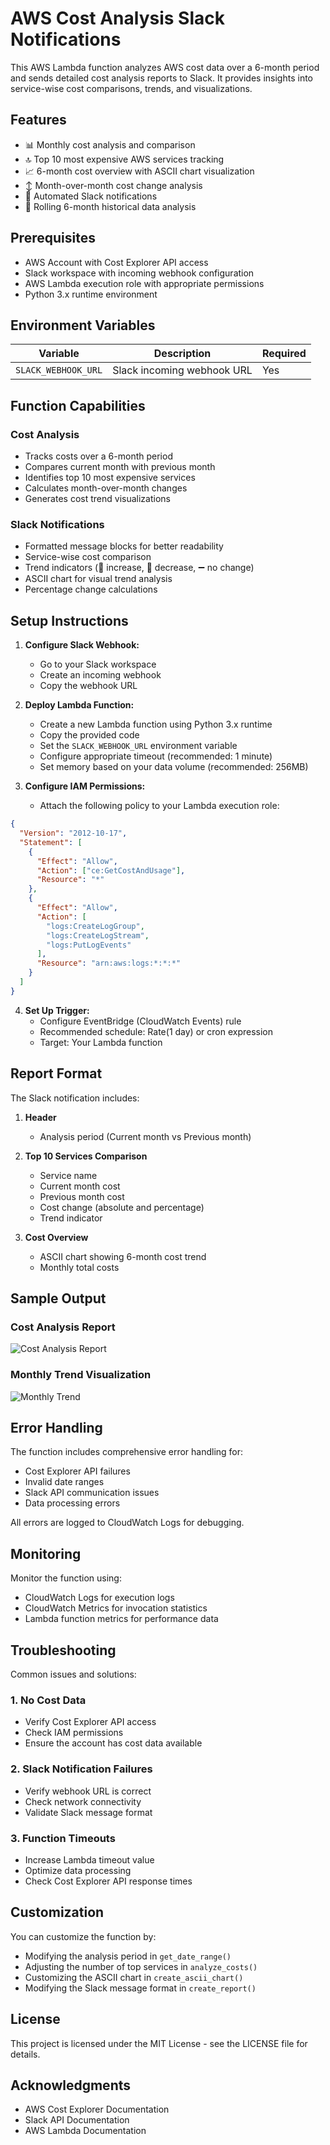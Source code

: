 # AWS Cost Analysis Slack Notifications

This AWS Lambda function analyzes AWS cost data over a 6-month period and sends detailed cost analysis reports to Slack. It provides insights into service-wise cost comparisons, trends, and visualizations.

## Features

- 📊 Monthly cost analysis and comparison
- 🔝 Top 10 most expensive AWS services tracking
- 📈 6-month cost overview with ASCII chart visualization
- ↕️ Month-over-month cost change analysis
- 🔔 Automated Slack notifications
- 📅 Rolling 6-month historical data analysis

## Prerequisites

- AWS Account with Cost Explorer API access
- Slack workspace with incoming webhook configuration
- AWS Lambda execution role with appropriate permissions
- Python 3.x runtime environment

## Environment Variables

| Variable            | Description                | Required |
| ------------------- | -------------------------- | -------- |
| `SLACK_WEBHOOK_URL` | Slack incoming webhook URL | Yes      |

## Function Capabilities

### Cost Analysis

- Tracks costs over a 6-month period
- Compares current month with previous month
- Identifies top 10 most expensive services
- Calculates month-over-month changes
- Generates cost trend visualizations

### Slack Notifications

- Formatted message blocks for better readability
- Service-wise cost comparison
- Trend indicators (🔼 increase, 🔽 decrease, ➖ no change)
- ASCII chart for visual trend analysis
- Percentage change calculations

## Setup Instructions

1. **Configure Slack Webhook:**

   - Go to your Slack workspace
   - Create an incoming webhook
   - Copy the webhook URL

2. **Deploy Lambda Function:**

   - Create a new Lambda function using Python 3.x runtime
   - Copy the provided code
   - Set the `SLACK_WEBHOOK_URL` environment variable
   - Configure appropriate timeout (recommended: 1 minute)
   - Set memory based on your data volume (recommended: 256MB)

3. **Configure IAM Permissions:**
   - Attach the following policy to your Lambda execution role:

```json
{
  "Version": "2012-10-17",
  "Statement": [
    {
      "Effect": "Allow",
      "Action": ["ce:GetCostAndUsage"],
      "Resource": "*"
    },
    {
      "Effect": "Allow",
      "Action": [
        "logs:CreateLogGroup",
        "logs:CreateLogStream",
        "logs:PutLogEvents"
      ],
      "Resource": "arn:aws:logs:*:*:*"
    }
  ]
}
```

4. **Set Up Trigger:**
   - Configure EventBridge (CloudWatch Events) rule
   - Recommended schedule: Rate(1 day) or cron expression
   - Target: Your Lambda function

## Report Format

The Slack notification includes:

1. **Header**

   - Analysis period (Current month vs Previous month)

2. **Top 10 Services Comparison**

   - Service name
   - Current month cost
   - Previous month cost
   - Cost change (absolute and percentage)
   - Trend indicator

3. **Cost Overview**
   - ASCII chart showing 6-month cost trend
   - Monthly total costs

## Sample Output

### Cost Analysis Report

![Cost Analysis Report](image.png)

### Monthly Trend Visualization

![Monthly Trend](image2.png)

## Error Handling

The function includes comprehensive error handling for:

- Cost Explorer API failures
- Invalid date ranges
- Slack API communication issues
- Data processing errors

All errors are logged to CloudWatch Logs for debugging.

## Monitoring

Monitor the function using:

- CloudWatch Logs for execution logs
- CloudWatch Metrics for invocation statistics
- Lambda function metrics for performance data

## Troubleshooting

Common issues and solutions:

### 1. No Cost Data

- Verify Cost Explorer API access
- Check IAM permissions
- Ensure the account has cost data available

### 2. Slack Notification Failures

- Verify webhook URL is correct
- Check network connectivity
- Validate Slack message format

### 3. Function Timeouts

- Increase Lambda timeout value
- Optimize data processing
- Check Cost Explorer API response times

## Customization

You can customize the function by:

- Modifying the analysis period in `get_date_range()`
- Adjusting the number of top services in `analyze_costs()`
- Customizing the ASCII chart in `create_ascii_chart()`
- Modifying the Slack message format in `create_report()`

## License

This project is licensed under the MIT License - see the LICENSE file for details.

## Acknowledgments

- AWS Cost Explorer Documentation
- Slack API Documentation
- AWS Lambda Documentation
